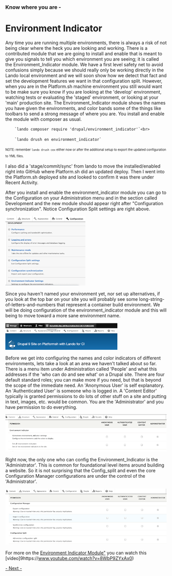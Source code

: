 
### Know where you are -
# Environment Indicator


Any time you are running multiple environments, there is always a risk of not being clear where the heck you are looking and working.   There is a contributed module that we are going to install and enable that is meant to give you signals to tell you which environment you are seeing; it is called the Environment_Indicator module.  We have a first level safety net to avoid confusions simply because we should really only be working directly in the Lando local environment and we will soon show how we detect that fact and set the development features we want in that configuration split.   However, when you are in the Platform.sh machine environment you still would want to be make sure you know if you are looking at the 'develop' environment, watching tests or evaluating the 'staged' environment, or looking at your 'main' production site.  The Environment_Indicator module shows the names you have given the environments, and color bands some of the things like toolbars to send a strong message of where you are.  You install and enable the module with composer as usual.

		`lando composer require 'drupal/environment_indicator'`<br>

		`lando drush en environment_indicator`

<sup><sub>NOTE: remember `lando drush cex` either now or after the additional setup to export the updated configuration to YML files.</sub></sup><br>

I also did a 'stage/commit/sync' from lando to move the installed/enabled right into GitHub where Platform.sh did an updated deploy.  Then I went into the Platform.sh deployed site and looked to confirm it was there under Recent Activity.

After you install and enable the environment_indicator module you can go to the Configuration on your Administration menu and in the section called Development and the new module should appear right after "Configuration synchronization".  Notice Configuration Split settings are right above.

<img src="../cicd/captures/envindicator1.png"  width="250">

Since you haven't named your environment yet, nor set up alternatives, if you look at the top bar on your site you will probably see some long-string-of-letters-and-numbers that represent a container build environment.  We will be doing configuration of the environment_indicator module and this will being to move toward a more sane environment name.

<img src="../cicd/captures/envindicator2.png"  width="350">

Before we get into configuring the names and color indicators of different environments, lets take a look at an area we haven't talked about so far.  There is a menu item under Administration called 'People' and what this addresses if the 'who can do and see what' on a Drupal site.  There are four default standard roles; you can make more if you need, but that is beyond the scope of the immediate need.  An 'Anonymous User' is self explanatory.  An 'Authenticated User' is someone who is logged in.  A 'Content Editor' typically is granted permissions to do lots of other stuff on a site and putting in text, images, etc. would be common.  You are the 'Administrator' and you have permission to do everything. 

<img src="../cicd/captures/envindicator3.png"  width="650">

Right now, the only one who can config the Environment_Indicator is the 'Administrator'.   This is common for foundational level items around building a website.  So it is not surprising that the Config_split and even the core Configuration Manager configurations are under the control of the 'Administrator'. 

<img src="../cicd/captures/envindicator4.png"  width="650">

For more on the [Environment Indicator Module"]( https://www.drupal.org/project/environment_indicator) you can watch this [video]9https://www.youtube.com/watch?v=8WbP9ZYxAx0)



[- Next -](envsettings.md)




